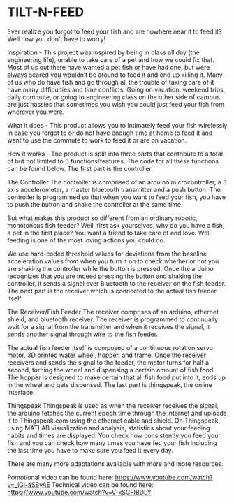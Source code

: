 # TILT-N-FEED

Ever realize you forgot to feed your fish and are nowhere near it to feed it? Well now you don't have to worry!

Inspiration -
This project was inspired by being in class all day (the engineering life), unable to take care of a pet and how we could fix that. Most of us out there have wanted a pet fish or have had one, but were always scared you wouldn’t be around to feed it and end up killing it. Many of us who do have fish and go through all the trouble of taking care of it have many difficulties and time conflicts. Going on vacation, weekend trips, daily commute, or going to engineering class on the other side of campus are just hassles that sometimes you wish you could just feed your fish from wherever you were.

What it does -
This product allows you to intimately feed your fish wirelessly in case you forgot to or do not have enough time at home to feed it and want to use the commute to work to feed it or are on vacation.

How it works -
The product is split into three parts that contribute to a total of but not limited to 3 functions/features. The code for all these functions can be found below. The first part is the controller.

The Controller The controller is comprised of an arduino microcontroller, a 3 axis accelerometer, a master bluetooth transmitter and a push button. The controller is programmed so that when you want to feed your fish, you have to push the button and shake the controller at the same time.

But what makes this product so different from an ordinary robotic, monotonous fish feeder? Well, first ask yourselves, why do you have a fish, a pet in the first place? You want a friend to take care of and love. Well feeding is one of the most loving actions you could do.

We use hard-coded threshold values for deviations from the baseline acceleration values from when you turn it on to check whether or not you are shaking the controller while the button is pressed. Once the arduino recognizes that you are indeed pressing the button and shaking the controller, it sends a signal over Bluetooth to the receiver on the fish feeder. The next part is the receiver which is connected to the actual fish feeder itself.

The Receiver/Fish Feeder The receiver comprises of an arduino, ethernet shield, and bluetooth receiver. The receiver is programmed to continually wait for a signal from the transmitter and when it receives the signal, it sends another signal through wire to the fish feeder.

The actual fish feeder itself is composed of a continuous rotation servo motor, 3D printed water wheel, hopper, and frame. Once the receiver receivers and sends the signal to the feeder, the motor turns for half a second, turning the wheel and dispensing a certain amount of fish food. The hopper is designed to make certain that all fish food put into it, ends up in the wheel and gets dispensed. The last part is thingspeak, the online interface.

Thingspeak Thingspeak is used as when the receiver receives the signal, the arduino fetches the current epoch time through the internet and uploads it to Thingspeak.com using the ethernet cable and shield. On Thingspeak, using MATLAB visualization and analysis, statistics about your feeding habits and times are displayed. You check how consistently you feed your fish and you can check how many times you have fed your fish including the last time you have to make sure you feed it every day.

There are many more adaptations available with more and more resources.

Pomotional video can be found here: https://www.youtube.com/watch?v=_lGi-aSByAE 
Technical video can be found here: https://www.youtube.com/watch?v=V-xSGFIBDLY
